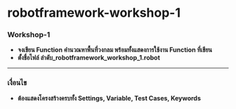 # robotframework-workshop-1
### Workshop-1
- **จงเขียน Function คำนวณหาพื้นที่วงกลม พร้อมทั้งแสดงการใช้งาน Function ที่เขียน**
- **ตั้งชื่อไฟล์ ลำดับ_robotframework_workshop_1.robot**
---
### เงื่อนไข

- **ต้องแสดงโครงสร้างครบทั้ง Settings, Variable, Test Cases, Keywords**
